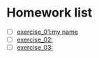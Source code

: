 # Homework list
- [ ] [exercise_01:my name](http://www.baidu.com)  
- [ ] [exercise_02:](www.baidu.com)  
- [ ] [exercise_03:](www.baidu.com)    
